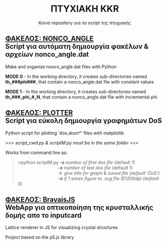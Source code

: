 <h1 align=center> ΠΤΥΧΙΑΚΗ KKR </h1>
<p align=center> Κοινό repository για τα script της πτυχιακής </p>

## <ins> ΦΑΚΕΛΟΣ: NONCO_ANGLE </ins> <br /> Script για αυτόματη δημιουργία φακέλων & αρχείων nonco_angle.dat
Make and organize nonco_angle.dat files with Python

**MODE 0** - In the working directory, it creates sub-directories named **th_###_phi_###**, that contain a nonco_angle.dat file with constant values

**MODE 1** - In the working directory, it creates sub-directories named **th_###_phi\_#_N**, that contain a nonco_angle.dat file with incremental phi

## <ins> ΦΑΚΕΛΟΣ: PLOTTER </ins> <br /> Script για εύκολη δημιουργία γραφημάτων DoS
Python script for plotting 'dos.atom*' files with matplotlib

<pr> >>> </pr> *script_cwd.py & scriptM.py must be in the same folder* <pr> <<< </pr>

Works from command line as:
><pr>></pr>python scriptM.py **-s** *number of first dos file* (default 1) <br />
&nbsp;&nbsp;&nbsp;&nbsp;&nbsp;&nbsp;&nbsp;&nbsp;&nbsp;&nbsp;&nbsp;&nbsp;&nbsp;&nbsp;&nbsp;&nbsp;&nbsp;&nbsp;&nbsp;&nbsp;&nbsp;&nbsp;&nbsp;&nbsp;&nbsp;&nbsp;&emsp;&ensp;
**-e** *number of last dos file* (default 1) <br />
&nbsp;&nbsp;&nbsp;&nbsp;&nbsp;&nbsp;&nbsp;&nbsp;&nbsp;&nbsp;&nbsp;&nbsp;&nbsp;&nbsp;&nbsp;&nbsp;&nbsp;&nbsp;&nbsp;&nbsp;&nbsp;&nbsp;&nbsp;&nbsp;&nbsp;&nbsp;&emsp;&ensp;
**-t** &nbsp;*give title for graph & saved file (default 'DoS')* <br />
&nbsp;&nbsp;&nbsp;&nbsp;&nbsp;&nbsp;&nbsp;&nbsp;&nbsp;&nbsp;&nbsp;&nbsp;&nbsp;&nbsp;&nbsp;&nbsp;&nbsp;&nbsp;&nbsp;&nbsp;&nbsp;&nbsp;&nbsp;&nbsp;&nbsp;&nbsp;&emsp;&ensp;
**-o** *if 1 saves figure to .svg file @1200dpi (default 0)* <br />

## <ins> ΦΑΚΕΛΟΣ: BravaisJS </ins> <br /> WebApp για οπτικοποίηση της κρυσταλλικής δομής απο το inputcard

Lattice renderer in JS for visualizing crystal structures

Project based on the p5.js library
